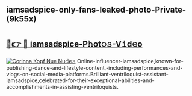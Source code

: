 ## iamsadspice-only-fans​-leaked-photo​-Private-(9k55x)


# <h2><a href="https://mediaupload.pro?title=iamsadspice&ref=git">🔗👉 🔴 iamsadspice-P𝚑ot𝚘𝚜-V𝚒d𝚎o</a></h2>

[![Corinna Kopf Nue Nu𝚍e𝚜](https://i.imgur.com/0qMVB7G.gif)](https://mediaupload.pro?title=iamsadspice&ref=git)
Online-influencer-iamsadspice,known-for-publishing-dance-and-lifestyle-content,-including-performances-and-vlogs-on-social-media-platforms.Brilliant-ventriloquist-assistant-iamsadspice,celebrated-for-their-exceptional-abilities-and-accomplishments-in-assisting-ventriloquists.  